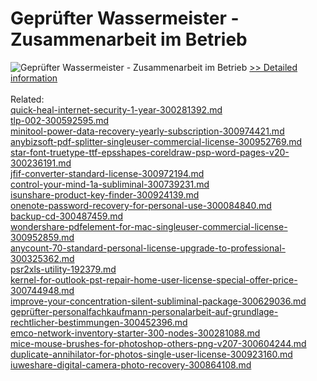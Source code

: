 # Geprüfter Wassermeister - Zusammenarbeit im Betrieb
![Geprüfter Wassermeister - Zusammenarbeit im Betrieb](https://mycommerce.akamaized.net/api/pimages/P300579743/BIG/300579743.JPG)
[>> Detailed information](https://secure.shareit.com/shareit/product.html?productid=300579743&affiliateid=200057808)<br/><br/>Related:
<br />[quick-heal-internet-security-1-year-300281392.md](https://github.com/downloadplanet/downloadplanet/blob/main/quick-heal-internet-security-1-year-300281392.md)<br />[tlp-002-300592595.md](https://github.com/downloadplanet/downloadplanet/blob/main/tlp-002-300592595.md)<br />[minitool-power-data-recovery-yearly-subscription-300974421.md](https://github.com/downloadplanet/downloadplanet/blob/main/minitool-power-data-recovery-yearly-subscription-300974421.md)<br />[anybizsoft-pdf-splitter-singleuser-commercial-license-300952769.md](https://github.com/downloadplanet/downloadplanet/blob/main/anybizsoft-pdf-splitter-singleuser-commercial-license-300952769.md)<br />[star-font-truetype-ttf-epsshapes-coreldraw-psp-word-pages-v20-300236191.md](https://github.com/downloadplanet/downloadplanet/blob/main/star-font-truetype-ttf-epsshapes-coreldraw-psp-word-pages-v20-300236191.md)<br />[jfif-converter-standard-license-300972194.md](https://github.com/downloadplanet/downloadplanet/blob/main/jfif-converter-standard-license-300972194.md)<br />[control-your-mind-1a-subliminal-300739231.md](https://github.com/downloadplanet/downloadplanet/blob/main/control-your-mind-1a-subliminal-300739231.md)<br />[isunshare-product-key-finder-300924139.md](https://github.com/downloadplanet/downloadplanet/blob/main/isunshare-product-key-finder-300924139.md)<br />[onenote-password-recovery-for-personal-use-300084840.md](https://github.com/downloadplanet/downloadplanet/blob/main/onenote-password-recovery-for-personal-use-300084840.md)<br />[backup-cd-300487459.md](https://github.com/downloadplanet/downloadplanet/blob/main/backup-cd-300487459.md)<br />[wondershare-pdfelement-for-mac-singleuser-commercial-license-300952859.md](https://github.com/downloadplanet/downloadplanet/blob/main/wondershare-pdfelement-for-mac-singleuser-commercial-license-300952859.md)<br />[anycount-70-standard-personal-license-upgrade-to-professional-300325362.md](https://github.com/downloadplanet/downloadplanet/blob/main/anycount-70-standard-personal-license-upgrade-to-professional-300325362.md)<br />[psr2xls-utility-192379.md](https://github.com/downloadplanet/downloadplanet/blob/main/psr2xls-utility-192379.md)<br />[kernel-for-outlook-pst-repair-home-user-license-special-offer-price-300744948.md](https://github.com/downloadplanet/downloadplanet/blob/main/kernel-for-outlook-pst-repair-home-user-license-special-offer-price-300744948.md)<br />[improve-your-concentration-silent-subliminal-package-300629036.md](https://github.com/downloadplanet/downloadplanet/blob/main/improve-your-concentration-silent-subliminal-package-300629036.md)<br />[geprüfter-personalfachkaufmann-personalarbeit-auf-grundlage-rechtlicher-bestimmungen-300452396.md](https://github.com/downloadplanet/downloadplanet/blob/main/geprüfter-personalfachkaufmann-personalarbeit-auf-grundlage-rechtlicher-bestimmungen-300452396.md)<br />[emco-network-inventory-starter-300-nodes-300281088.md](https://github.com/downloadplanet/downloadplanet/blob/main/emco-network-inventory-starter-300-nodes-300281088.md)<br />[mice-mouse-brushes-for-photoshop-others-png-v207-300604244.md](https://github.com/downloadplanet/downloadplanet/blob/main/mice-mouse-brushes-for-photoshop-others-png-v207-300604244.md)<br />[duplicate-annihilator-for-photos-single-user-license-300923160.md](https://github.com/downloadplanet/downloadplanet/blob/main/duplicate-annihilator-for-photos-single-user-license-300923160.md)<br />[iuweshare-digital-camera-photo-recovery-300864108.md](https://github.com/downloadplanet/downloadplanet/blob/main/iuweshare-digital-camera-photo-recovery-300864108.md)